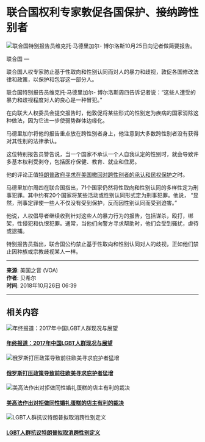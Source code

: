 # 联合国权利专家敦促各国保护、接纳跨性别者

![联合国特别报告员维克托·马德里加尔- 博尔洛斯10月25日向记者做简要报告。](https://gdb.voanews.com/5fa1ba02-49da-4c6a-ad0d-3702962e1eb0_w1023_r1_s.jpg)

联合国 —  

联合国人权专家防止基于性取向和性别认同而对人的暴力和歧视，敦促各国修改法律和政策，以保护和包容这一部分人。

联合国特别报告员维克托·马德里加尔- 博尔洛斯周四告诉记者说：“这些人遭受的暴力和歧视程度对人的良心是一种冒犯。”

在向联大人权委员会提交报告时，他敦促将某些形式的性别定为疾病的国家消除这种做法，因为它进一步使弱势群体边缘化。

马德里加尔将他的报告重点放在跨性别者身上，他注意到大多数跨性别者没有获得对其性别的法律承认。

这位特别报告员警告说，当一个国家不承认一个人自我认定的性别时，就会导致许多基本权利受剥夺，包括医疗保健、教育、就业和住房。

他的评论正值[特朗普政府寻求在美国撤回对跨性别者的承认和民权保护](http://www.nytimes.com/2018/10/21/us/politics/transgender-trump-administration-sex-definition.html?module=inline)之时。

马德里加尔周四在联合国指出，71个国家仍然将性取向和性别认同的多样性定为刑事犯罪。其中约有20个国家将某些活动或性别认同形式定为刑事犯罪。他说， “显然，刑事定罪使一些人不仅没有受到保护，反而因性别认同而受到迫害。”

他说，人权倡导者继续收到针对这些人的暴力行为的报告，包括谋杀，殴打，绑架，性侵犯和仇恨犯罪。通常，当他们向警方寻求帮助时，他们会受到骚扰，虐待或逮捕。

特别报告员指出，联合国公约禁止基于性取向和性别认同对人的歧视，正如他们禁止因种族或宗教歧视某人一样。

---

**来源**: 美国之音 (VOA)  
**作者**: 贝希尔  
**时间**: 2018年10月26日 06:39  

---

## 相关内容

![年终报道：2017年中国LGBT人群现况与展望](https://gdb.voanews.com/07ac8458-fc18-4485-9262-18ffa99e05c3_cx0_cy10_cw0_w100_r1.jpg)  
#### [年终报道：2017年中国LGBT人群现况与展望](https://www.voachinese.com/a/year-ender-china-lgbt-20171229/4184970.html)

![俄罗斯打压政策导致前往欧美寻求庇护者猛增](https://gdb.voanews.com/c37b0c77-3d6b-415f-a24b-40b26f719e3c_cx0_cy6_cw0_w100_r1.jpg)  
#### [俄罗斯打压政策导致前往欧美寻求庇护者猛增](https://www.voachinese.com/a/russia-asylum-folo-20180504/4379814.html)

![美高法作出对拒做同性婚礼蛋糕的店主有利的裁决](https://gdb.voanews.com/76b72c37-6647-44ed-a148-4aeba75ad171_cx0_cy5_cw0_w100_r1.jpg)  
#### [美高法作出对拒做同性婚礼蛋糕的店主有利的裁决](https://www.voachinese.com/a/baker-case-20180604/4424082.html)

![LGBT人群抗议特朗普拟取消跨性别定义](https://gdb.voanews.com/91c568b4-c058-4404-b5fc-0f9e3ea7b464_cx0_cy10_cw0_w100_r1.jpg)  
#### [LGBT人群抗议特朗普拟取消跨性别定义](https://www.voachinese.com/a/LGBT-trump-gender-binary-protest-bias-20181022/4624804.html)